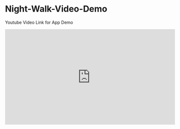 # Night-Walk-Video-Demo
Youtube Video Link for App Demo
<iframe width="560" height="315" src="https://www.youtube.com/embed/PihkTePzDv4" frameborder="0" allow="autoplay; encrypted-media" allowfullscreen></iframe>
